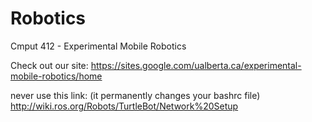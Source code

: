 # Robotics
Cmput 412 - Experimental Mobile Robotics

Check out our site: https://sites.google.com/ualberta.ca/experimental-mobile-robotics/home

never use this link: (it permanently changes your bashrc file)
http://wiki.ros.org/Robots/TurtleBot/Network%20Setup
